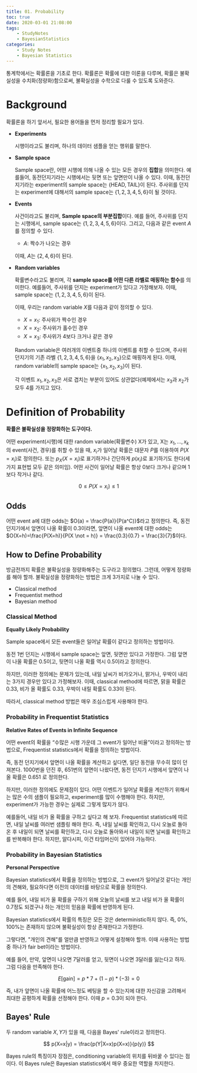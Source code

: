 ```yaml
---
title: 01. Probability
toc: true
date: 2020-03-01 21:08:00
tags:
	- StudyNotes
	- BayesianStatistics
categories:
	- Study Notes
	- Bayesian Statistics
---
```




통계학에서는 확률론을 기초로 한다. 확률론은 확률에 대한 이론을 다루며, 확률은 불확실성을 수치화(정량화)함으로써, 불확실성을 수학으로 다룰 수 있도록 도와준다.



# Background

확률론을 하기 앞서서, 필요한 용어들을 먼저 정리할 필요가 있다.

- **Experiments**

  시행이라고도 불리며, 하나의 데이터 샘플을 얻는 행위를 말한다.

- **Sample space**

  Sample space란, 어떤 시행에 의해 나올 수 있는 모든 경우의 **집합**을 의미한다. 예를들어, 동전던지기라는 시행에서는 뒷면 또는 앞면만이 나올 수 있다. 이때, 동전던지기라는 experiment의 sample space는 $\{\text{HEAD}, \text{TAIL}\}$이 된다. 주사위를 던지는 experiment에 대해서의 sample space는 $\{1, 2, 3, 4, 5, 6\}$이 될 것이다.

- **Events**

  사건이라고도 불리며, **Sample space의 부분집합**이다. 예를 들어, 주사위를 던지는 시행에서, sample space는 $\{1, 2, 3, 4, 5, 6\}$이다. 그리고, 다음과 같은 event $A$를 정의할 수 있다.

  - $A$: 짝수가 나오는 경우

  이때, $A$는 $\{2, 4, 6\}$이 된다.

- **Random variables**

  확률변수라고도 불리며, 각 **sample space를 어떤 다른 라벨로 매핑하는 함수**를 의미한다. 예를들어, 주사위를 던지는 experiment가 있다고 가정해보자. 이때, sample space는 $\{1, 2, 3, 4, 5, 6\}$이 된다.

  이때, 우리는 random variable $X$를 다음과 같이 정의할 수 있다.

  - $X = x_1$: 주사위가 짝수인 경우
  - $X=x_2$: 주사위가 홀수인 경우
  - $X=x_3$: 주사위가 4보다 크거나 같은 경우

  Random variable은 여러개의 이벤트중 하나의 이벤트를 취할 수 있으며, 주사위 던지기의 기존 라벨 $\{1, 2, 3, 4, 5, 6\}$을 $\{x_1, x_2, x_3\}$으로 매핑하게 된다. 이때, random variable의 sample space는 $\{x_1, x_2, x_3\}$이 된다.

  각 이벤트 $x_1, x_2, x_3$은 서로 겹치는 부분이 있어도 상관없다(예제에서는 $x_3$과 $x_2$가 모두 4를 가지고 있다.



# Definition of Probability

**확률은 불확실성을 정량화하는 도구이다.**

어떤 experiment(시행)에 대한 random variable(확률변수) X가 있고, X는 $x_1,...,x_k$의 event(사건, 경우)를 취할 수 있을 때, $x_i$가 일어날 확률은 대문자 $P$를 이용하여 $P(X=x_i)$로 정의한다. 또는 $p_X(X=x_i)$로 표기하거나 간단하게 $p(x_i)$로 표기하기도 한다(세 가지 표현법 모두 같은 의미임). 어떤 사건이 일어날 확률은 항상 0보다 크거나 같으며 1보다 작거나 같다.

$$
0 \leq P(X=x_i) \leq 1
$$




## Odds

어떤 event a에 대한 odds는 $O(a) = \frac{P(a)}{P(a^C)}$라고 정의한다. 즉, 동전던지기에서 앞면이 나올 확률이 0.3이라면, 앞면이 나올 event에 대한 odds는 $O(X=h)=\frac{P(X=h)}{P(X \not = h)} = \frac{0.3}{0.7} = \frac{3}{7}$이다.



## How to Define Probability

방금전까지 확률은 불확실성을 정량화해주는 도구라고 정의했다. 그런데, 어떻게 정량화를 해야 할까. 불확실성을 정량화하는 방법은 크게 3가지로 나눌 수 있다.

- Classical method
- Frequentist method
- Bayesian method



### Classical Method

**Equally Likely Probability**

Sample space에서 모든 event들은 일어날 확률이 같다고 정의하는 방법이다.

동전 1번 던지는 시행에서 sample space는 앞면, 뒷면만 있다고 가정한다. 그럼 앞면이 나올 확률은 0.5이고, 뒷면이 나올 확률 역시 0.5이라고 정의한다.

하지만, 이러한 정의에는 문제가 있는데, 내일 날씨가 비가오거나, 맑거나, 우박이 내리는 3가지 경우만 있다고 가정해보자. 이때, classical method에 따르면, 맑을 확률은 0.33, 비가 올 확률도 0.33, 우박이 내릴 확률도 0.33이 된다.

따라서, classical method 방법은 매우 조심스럽게 사용해야 한다.



### Probability in Frequentist Statistics

**Relative Rates of Events in Infinite Sequence**

어떤 event의 확률을 “수많은 시행 가운데 그 event가 일어난 비율”이라고 정의하는 방법으로, Frequentist statistics에서 확률을 정의하는 방법이다.

즉, 동전 던지기에서 앞면이 나올 확률을 계산하고 싶다면, 일단 동전을 무수히 많이 던져본다. 1000번을 던진 후, 651번의 앞면이 나왔다면, 동전 던지기 시행에서 앞면이 나올 확률은 0.651 로 정의한다.

하지만, 이러한 정의에도 문제점이 있다. 어떤 이벤트가 일어날 확률을 계산하기 위해서는 많은 수의 샘플이  필요하고, experiment를 많이 수행해야 한다. 하지만, experiment가 가능한 경우는 실제로 그렇게 많지가 않다.

예를들어, 내일 비가 올 확률을 구하고 싶다고 해 보자. Frequentist statistics에 따르면, 내일 날씨를 여러번 샘플링 해야 한다. 즉, 내일 날씨를 확인하고, 다시 오늘로 돌아온 후 내일이 되면 날씨를 확인하고, 다시 오늘로 돌아와서 내일이 되면 날씨를 확인하고를 반복해야 한다. 하지만, 알다시피, 이건 타임머신이 있어야 가능하다.



### Probability in Bayesian Statistics

**Personal Perspective**

Bayesian statistics에서 확률을 정의하는 방법으로, 그 event가 일어날것 같다는 개인의 견해와, 필요하다면 이전의 데이터를 바탕으로 확률을 정의한다.

예를 들어, 내일 비가 올 확률을 구하기 위해 오늘의 날씨를 보고 내일 비가 올 확률이 0.7정도 되겠구나 하는 개인의 믿음을 확률에 반영하게 된다.

Bayesian statistics에서 확률의 특징은 모든 것은 deterministic하지 않다. 즉, 0%, 100%는 존재하지 않으며 불확실성이 항상 존재한다고 가정한다.

그렇다면, "개인의 견해"를 얼만큼 반영하고 어떻게 설정해야 할까. 이때 사용하는 방법 중 하나가 fair bet이라는 방법이다.

예를 들어, 만약, 앞면이 나오면 7달러를 얻고, 뒷면이 나오면 3달러를 잃는다고 하자. 그럼 다음을 만족해야 한다. 

$$
E [ \text{gain} ]=p*7 + (1−p)*(−3) = 0
$$

즉, 내가 앞면이 나올 확률에 어느정도 베팅을 할 수 있는지에 대한 자신감을 고려해서 최대한 공평하게 확률을 선정해야 한다. 이때 $p = 0.3$이 되야 한다.



## Bayes' Rule

두 random variable $X,Y$가 있을 때, 다음을 Bayes' rule이라고 정의한다.

$$
p(X=x|y) = \frac{p(Y|X=x)p(X=x)}{p(y)}
$$

Bayes rule의 특징이자 장점은, conditioning variable의 위치를 뒤바꿀 수 있다는 점이다. 이 Bayes rule은 Bayesian statistics에서 매우 중요한 역할을 차지한다.